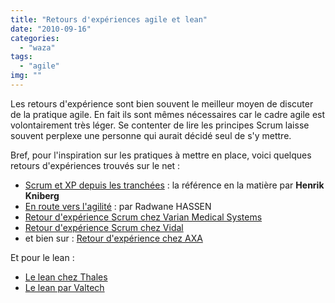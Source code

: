 ```yaml
---
title: "Retours d'expériences agile et lean"
date: "2010-09-16"
categories: 
  - "waza"
tags: 
  - "agile"
img: ""
---
```


Les retours d'expérience sont bien souvent le meilleur moyen de discuter de la pratique agile. En fait ils sont mêmes nécessaires car le cadre agile est volontairement très léger. Se contenter de lire les principes Scrum laisse souvent perplexe une personne qui aurait décidé seul de s'y mettre.

Bref, pour l'inspiration sur les pratiques à mettre en place, voici quelques retours d'expériences trouvés sur le net :

- [Scrum et XP depuis les tranchées](http://henrik-kniberg.developpez.com/livre/scrum-xp/) : la référence en la matière par **Henrik Kniberg**
- [En route vers l'agilité](http://rad-hass.developpez.com/tutoriels/conception/route-vers-agilite-scrum-et-xp-retour-experience/) : par Radwane HASSEN
- [Retour d'expérience Scrum chez Varian Medical Systems](http://www.sigmat.fr/dotclear/index.php?post/2008/12/23/Retour-d-exp%C3%A9rience-Scrum-chez-Varian-Medical-Systems)
- [Retour d'expérience Scrum chez Vidal](http://www.slideshare.net/jl.morlhon/scrum-vidal-retour-dexperience)
- et bien sur : [Retour d'expérience chez AXA](https://directassurance.onconfluence.com/pages/viewpage.action?pageId=15632052 "Agilité - expériences axa")

Et pour le lean :

- [Le lean chez Thales](http://www.islean-consulting.fr/le-blog/2/retour-dexperience-le-lean-software-development-chez-thales/)
- [Le lean par Valtech](http://www.slideshare.net/valtech/ag08-lean-management-et-progres-continu-fr)
